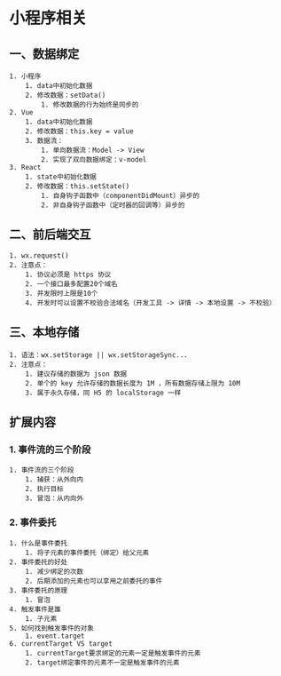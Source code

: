 # 小程序相关

## 一、数据绑定

    1. 小程序
        1. data中初始化数据
        2. 修改数据：setData()
            1. 修改数据的行为始终是同步的
    2. Vue
        1. data中初始化数据
        2. 修改数据：this.key = value
        3. 数据流：
            1. 单向数据流：Model -> View
            2. 实现了双向数据绑定：v-model
    3. React
        1. state中初始化数据
        2. 修改数据：this.setState()
            1. 自身钩子函数中（componentDidMount）异步的
            2. 非自身钩子函数中（定时器的回调等）异步的

## 二、前后端交互

    1. wx.request()
    2. 注意点：
        1. 协议必须是 https 协议
        2. 一个接口最多配置20个域名
        3. 并发限时上限是10个
        4. 开发时可以设置不校验合法域名（开发工具 -> 详情 -> 本地设置 -> 不校验）

## 三、本地存储

    1. 语法：wx.setStorage || wx.setStorageSync...
    2. 注意点：
        1. 建议存储的数据为 json 数据
        2. 单个的 key 允许存储的数据长度为 1M ，所有数据存储上限为 10M
        3. 属于永久存储，同 H5 的 localStorage 一样

## 扩展内容

### 1. 事件流的三个阶段

    1. 事件流的三个阶段
        1. 捕获：从外向内
        2. 执行目标
        3. 冒泡：从内向外

### 2. 事件委托

    1. 什么是事件委托
        1. 将子元素的事件委托（绑定）给父元素
    2. 事件委托的好处
        1. 减少绑定的次数
        2. 后期添加的元素也可以享用之前委托的事件
    3. 事件委托的原理
        1. 冒泡
    4. 触发事件是誰
        1. 子元素
    5. 如何找到触发事件的对象
        1. event.target
    6. currentTarget VS target
        1. currentTarget要求绑定的元素一定是触发事件的元素
        2. target绑定事件的元素不一定是触发事件的元素
